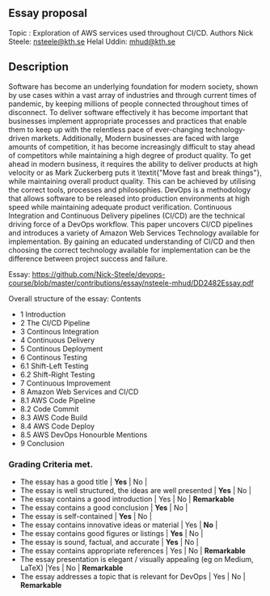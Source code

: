 ## Essay proposal
Topic : Exploration of AWS services used throughout CI/CD.
Authors
Nick Steele: nsteele@kth.se
Helal Uddin: mhud@kth.se

## Description
Software has become an underlying foundation for modern society, shown by use cases within a vast array of industries and through current times of pandemic, by keeping millions of people connected throughout times of disconnect. To deliver software effectively it has become important that businesses implement appropriate processes and practices that enable them to keep up with the relentless pace of ever-changing technology-driven markets. Additionally, Modern businesses are faced with large amounts of competition, it has become increasingly difficult to stay ahead of competitors while maintaining a high degree of product quality. To get ahead in modern business, it requires the ability to deliver products at high velocity or as Mark Zuckerberg puts it \textit{"Move fast and break things"}, while maintaining overall product quality. This can be achieved by utilising the correct tools, processes and philosophies. DevOps is a methodology that allows software to be released into production environments at high speed while maintaining adequate product verification. Continuous Integration and Continuous Delivery pipelines (CI/CD) are the technical driving force of a DevOps workflow. This paper uncovers CI/CD pipelines and introduces a variety of Amazon Web Services Technology available for implementation. By gaining an educated understanding of CI/CD and then choosing the correct technology available for implementation can be the difference between project success and failure.

Essay: https://github.com/Nick-Steele/devops-course/blob/master/contributions/essay/nsteele-mhud/DD2482Essay.pdf

Overall structure of the essay:
Contents
* 1 Introduction 
* 2 The CI/CD Pipeline
* 3 Continous Integration
* 4 Continuous Delivery
* 5 Continous Deployment
* 6 Continous Testing
* 6.1 Shift-Left Testing
* 6.2 Shift-Right Testing
* 7 Continuous Improvement
* 8 Amazon Web Services and CI/CD
* 8.1 AWS Code Pipeline
* 8.2 Code Commit
* 8.3 AWS Code Build
* 8.4 AWS Code Deploy
* 8.5 AWS DevOps Honourble Mentions
* 9 Conclusion 

### Grading Criteria met.

* The essay has a good title	| **Yes** |	No |
* The essay is well structured, the ideas are well presented	| **Yes** |	No |
* The essay contains a good introduction	| Yes |	No	| **Remarkable**
* The essay contains a good conclusion	| **Yes** |	No |
* The essay is self-contained |	**Yes** |	No	| 
* The essay contains innovative ideas or material	| Yes |	**No** |	
* The essay contains good figures or listings | **Yes**	| No |
* The essay is sound, factual, and accurate |	**Yes** |	No |
* The essay contains appropriate references	| Yes |	No	| **Remarkable**
* The essay presentation is elegant / visually appealing (eg on Medium, LaTeX)	|Yes |	No	| **Remarkable**
* The essay addresses a topic that is relevant for DevOps	| Yes	| No	| **Remarkable**



